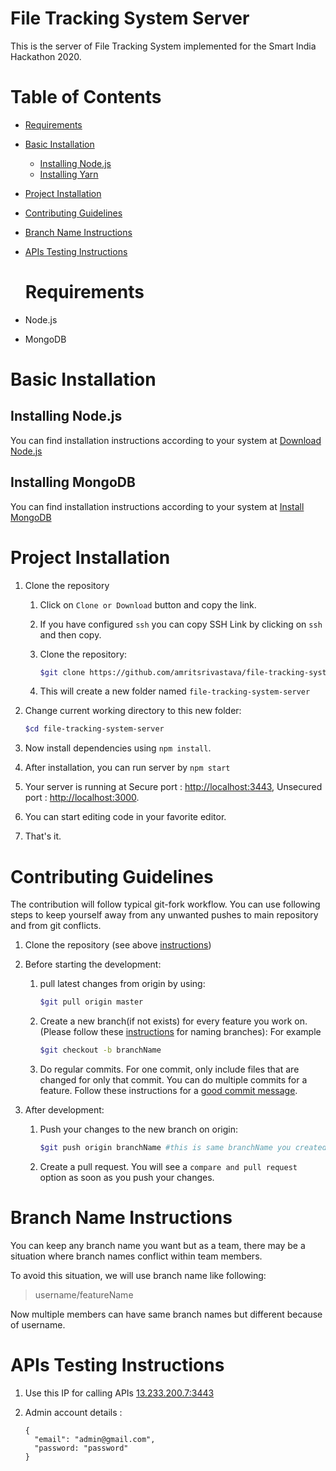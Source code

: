 <!-- prettier-ignore -->

 # File Tracking System Server

This is the server of File Tracking System implemented for the Smart India Hackathon 2020.

# Table of Contents

- [Requirements](#requirements)
- [Basic Installation](#basic-installation)

  - [Installing Node.js](#installing-nodejs)
  - [Installing Yarn](#installing-yarn)

- [Project Installation](#project-installation)

- [Contributing Guidelines](#contributing-guidelines)

- [Branch Name Instructions](#branch-name-instructions)

- [APIs Testing Instructions](#apis-testing-instructions)

  # Requirements

- Node.js

- MongoDB

# Basic Installation

## Installing Node.js

You can find installation instructions according to your system at [Download Node.js](https://nodejs.org/en/download/)

## Installing MongoDB

You can find installation instructions according to your system at [Install MongoDB](https://docs.mongodb.com/v3.2/administration/install-community/)

# Project Installation

1. Clone the repository

    1. Click on `Clone or Download` button and copy the link.
    2. If you have configured `ssh` you can copy SSH Link by clicking on `ssh` and then copy.
    3. Clone the repository:

        ```bash
        $git clone https://github.com/amritsrivastava/file-tracking-system-server
        ```

    4. This will create a new folder named `file-tracking-system-server`

2. Change current working directory to this new folder:

    ```bash
    $cd file-tracking-system-server
    ```

3. Now install dependencies using `npm install`.

4. After installation, you can run server by `npm start`

5. Your server is running at Secure port : <http://localhost:3443>, Unsecured port : <http://localhost:3000>.

6. You can start editing code in your favorite editor.

7. That's it.

# Contributing Guidelines

The contribution will follow typical git-fork workflow. You can use following steps to keep yourself away from any unwanted pushes to main repository and from git conflicts.

1. Clone the repository (see above [instructions](#project-installation))
2. Before starting the development:

    1. pull latest changes from origin by using:

        ```bash
        $git pull origin master
        ```

    2. Create a new branch(if not exists) for every feature you work on. (Please follow these [instructions](#branch-name-instructions) for naming branches): For example

        ```bash
        $git checkout -b branchName
        ```

    3. Do regular commits. For one commit, only include files that are changed for only that commit. You can do multiple commits for a feature. Follow these instructions for a [good commit message](https://www.conventionalcommits.org/en/v1.0.0/#summary).

3. After development:

    1. Push your changes to the new branch on origin:

        ```bash
        $git push origin branchName #this is same branchName you created in step 2.2
        ```

    2. Create a pull request. You will see a `compare and pull request` option as soon as you push your changes.

# Branch Name Instructions

You can keep any branch name you want but as a team, there may be a situation where branch names conflict within team members.

To avoid this situation, we will use branch name like following:

> username/featureName

Now multiple members can have same branch names but different because of username.

# APIs Testing Instructions

1. Use this IP for calling APIs [13.233.200.7:3443](13.233.200.7:3443)
2. Admin account details :

    ```
    {
      "email": "admin@gmail.com",
      "password: "password"
    }
    ```
